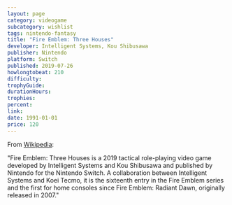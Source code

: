 ```yaml
---
layout: page
category: videogame
subcategory: wishlist
tags: nintendo-fantasy
title: "Fire Emblem: Three Houses"
developer: Intelligent Systems, Kou Shibusawa
publisher: Nintendo
platform: Switch
published: 2019-07-26
howlongtobeat: 210
difficulty:
trophyGuide:
durationHours:
trophies:
percent:
link:
date: 1991-01-01
price: 120
---
```


From [Wikipedia](https://en.wikipedia.org/wiki/Fire_Emblem:_Three_Houses):

"Fire Emblem: Three Houses is a 2019 tactical role-playing video game developed by Intelligent Systems and Kou Shibusawa and published by Nintendo for the Nintendo Switch. A collaboration between Intelligent Systems and Koei Tecmo, it is the sixteenth entry in the Fire Emblem series and the first for home consoles since Fire Emblem: Radiant Dawn, originally released in 2007."

